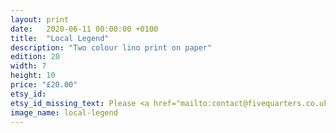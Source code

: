 ```yaml
---
layout: print
date:   2020-06-11 00:00:00 +0100
title:  "Local Legend"
description: "Two colour lino print on paper"
edition: 20
width: 7
height: 10
price: "£20.00"
etsy_id:
etsy_id_missing_text: Please <a href="mailto:contact@fivequarters.co.uk">contact me</a> about this print.
image_name: local-legend
---
```

